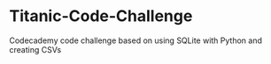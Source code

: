 # Titanic-Code-Challenge
Codecademy code challenge based on using SQLite with Python and creating CSVs
